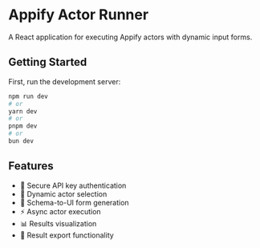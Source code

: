 
# Appify Actor Runner

A React application for executing Appify actors with dynamic input forms.


## Getting Started

First, run the development server:

```bash
npm run dev
# or
yarn dev
# or
pnpm dev
# or
bun dev
```

## Features

- 🔐 Secure API key authentication
- 🎯 Dynamic actor selection
- 📝 Schema-to-UI form generation
- ⚡ Async actor execution
- 📊 Results visualization
- 💾 Result export functionality
